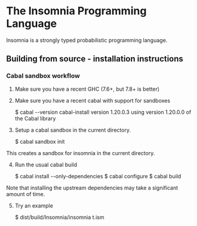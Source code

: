 The Insomnia Programming Language
=================================

Insomnia is a strongly typed probabilistic programming language.

Building from source - installation instructions
------------------------------------------------

### Cabal sandbox workflow

1. Make sure you have a recent GHC (7.6+, but 7.8+ is better)

2. Make sure you have a recent cabal with support for sandboxes

    $ cabal --version
    cabal-install version 1.20.0.3
    using version 1.20.0.0 of the Cabal library

3. Setup a cabal sandbox in the current directory.

    $ cabal sandbox init

This creates a sandbox for insomnia in the current directory.

4. Run the usual cabal build

    $ cabal install --only-dependencies
    $ cabal configure
    $ cabal build

Note that installing the upstream dependencies may take a significant
amount of time.

5. Try an example

    $ dist/build/Insomnia/insomnia t.ism


    
